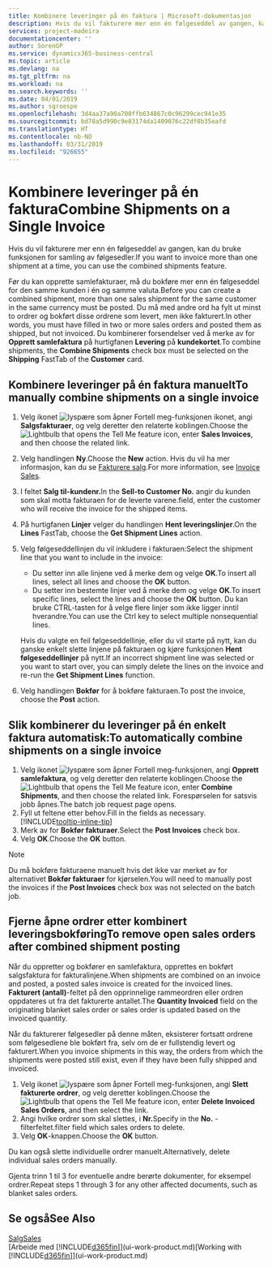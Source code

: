 ```yaml
---
title: Kombinere leveringer på én faktura | Microsoft-dokumentasjon
description: Hvis du vil fakturere mer enn én følgeseddel av gangen, kan du bruke funksjonen for samling av følgesedler.
services: project-madeira
documentationcenter: ''
author: SorenGP
ms.service: dynamics365-business-central
ms.topic: article
ms.devlang: na
ms.tgt_pltfrm: na
ms.workload: na
ms.search.keywords: ''
ms.date: 04/01/2019
ms.author: sgroespe
ms.openlocfilehash: 3d4aa37a90a700ffb634867c0c96299cec941e35
ms.sourcegitcommit: bd78a5d990c9e83174da1409076c22df8b35eafd
ms.translationtype: HT
ms.contentlocale: nb-NO
ms.lasthandoff: 03/31/2019
ms.locfileid: "926655"
---
```

# <a name="combine-shipments-on-a-single-invoice"></a><span data-ttu-id="adb61-103">Kombinere leveringer på én faktura</span><span class="sxs-lookup"><span data-stu-id="adb61-103">Combine Shipments on a Single Invoice</span></span>
<span data-ttu-id="adb61-104">Hvis du vil fakturere mer enn én følgeseddel av gangen, kan du bruke funksjonen for samling av følgesedler.</span><span class="sxs-lookup"><span data-stu-id="adb61-104">If you want to invoice more than one shipment at a time, you can use the combined shipments feature.</span></span>  

 <span data-ttu-id="adb61-105">Før du kan opprette samlefakturaer, må du bokføre mer enn én følgeseddel for den samme kunden i én og samme valuta.</span><span class="sxs-lookup"><span data-stu-id="adb61-105">Before you can create a combined shipment, more than one sales shipment for the same customer in the same currency must be posted.</span></span> <span data-ttu-id="adb61-106">Du må med andre ord ha fylt ut minst to ordrer og bokført disse ordrene som levert, men ikke fakturert.</span><span class="sxs-lookup"><span data-stu-id="adb61-106">In other words, you must have filled in two or more sales orders and posted them as shipped, but not invoiced.</span></span> <span data-ttu-id="adb61-107">Du kombinerer forsendelser ved å merke av for **Opprett samlefaktura** på hurtigfanen **Levering** på **kundekortet**.</span><span class="sxs-lookup"><span data-stu-id="adb61-107">To combine shipments, the **Combine Shipments** check box must be selected on the **Shipping** FastTab of the **Customer** card.</span></span>  

## <a name="to-manually-combine-shipments-on-a-single-invoice"></a><span data-ttu-id="adb61-108">Kombinere leveringer på én faktura manuelt</span><span class="sxs-lookup"><span data-stu-id="adb61-108">To manually combine shipments on a single invoice</span></span>  
1. <span data-ttu-id="adb61-109">Velg ikonet ![lyspære som åpner Fortell meg-funksjonen](media/ui-search/search_small.png "Fortell hva du vil gjøre") ikonet, angi **Salgsfakturaer**, og velg deretter den relaterte koblingen.</span><span class="sxs-lookup"><span data-stu-id="adb61-109">Choose the ![Lightbulb that opens the Tell Me feature](media/ui-search/search_small.png "Tell me what you want to do") icon, enter **Sales Invoices**, and then choose the related link.</span></span>  
2. <span data-ttu-id="adb61-110">Velg handlingen **Ny**.</span><span class="sxs-lookup"><span data-stu-id="adb61-110">Choose the **New** action.</span></span> <span data-ttu-id="adb61-111">Hvis du vil ha mer informasjon, kan du se [Fakturere salg](sales-how-invoice-sales.md).</span><span class="sxs-lookup"><span data-stu-id="adb61-111">For more information, see [Invoice Sales](sales-how-invoice-sales.md).</span></span>
3. <span data-ttu-id="adb61-112">I feltet **Salg til-kundenr.**</span><span class="sxs-lookup"><span data-stu-id="adb61-112">In the **Sell-to Customer No.**</span></span> <span data-ttu-id="adb61-113">angir du kunden som skal motta fakturaen for de leverte varene.</span><span class="sxs-lookup"><span data-stu-id="adb61-113">field, enter the customer who will receive the invoice for the shipped items.</span></span>  
4. <span data-ttu-id="adb61-114">På hurtigfanen **Linjer** velger du handlingen **Hent leveringslinjer**.</span><span class="sxs-lookup"><span data-stu-id="adb61-114">On the **Lines** FastTab, choose the **Get Shipment Lines** action.</span></span>  
5. <span data-ttu-id="adb61-115">Velg følgeseddellinjen du vil inkludere i fakturaen:</span><span class="sxs-lookup"><span data-stu-id="adb61-115">Select the shipment line that you want to include in the invoice:</span></span>  

    - <span data-ttu-id="adb61-116">Du setter inn alle linjene ved å merke dem og velge **OK**.</span><span class="sxs-lookup"><span data-stu-id="adb61-116">To insert all lines, select all lines and choose the **OK** button.</span></span>  
    - <span data-ttu-id="adb61-117">Du setter inn bestemte linjer ved å merke dem og velge **OK**.</span><span class="sxs-lookup"><span data-stu-id="adb61-117">To insert specific lines, select the lines and choose the **OK** button.</span></span> <span data-ttu-id="adb61-118">Du kan bruke CTRL-tasten for å velge flere linjer som ikke ligger inntil hverandre.</span><span class="sxs-lookup"><span data-stu-id="adb61-118">You can use the Ctrl key to select multiple nonsequential lines.</span></span>  

    <span data-ttu-id="adb61-119">Hvis du valgte en feil følgeseddellinje, eller du vil starte på nytt, kan du ganske enkelt slette linjene på fakturaen og kjøre funksjonen **Hent følgeseddellinjer** på nytt.</span><span class="sxs-lookup"><span data-stu-id="adb61-119">If an incorrect shipment line was selected or you want to start over, you can simply delete the lines on the invoice and re-run the **Get Shipment Lines** function.</span></span>  
7. <span data-ttu-id="adb61-120">Velg handlingen **Bokfør** for å bokføre fakturaen.</span><span class="sxs-lookup"><span data-stu-id="adb61-120">To post the invoice, choose the **Post** action.</span></span>  

## <a name="to-automatically-combine-shipments-on-a-single-invoice"></a><span data-ttu-id="adb61-121">Slik kombinerer du leveringer på én enkelt faktura automatisk:</span><span class="sxs-lookup"><span data-stu-id="adb61-121">To automatically combine shipments on a single invoice</span></span>  
1. <span data-ttu-id="adb61-122">Velg ikonet ![lyspære som åpner Fortell meg-funksjonen](media/ui-search/search_small.png "Fortell hva du vil gjøre"), angi **Opprett samlefaktura**, og velg deretter den relaterte koblingen.</span><span class="sxs-lookup"><span data-stu-id="adb61-122">Choose the ![Lightbulb that opens the Tell Me feature](media/ui-search/search_small.png "Tell me what you want to do") icon, enter **Combine Shipments**, and then choose the related link.</span></span> <span data-ttu-id="adb61-123">Forespørselen for satsvis jobb åpnes.</span><span class="sxs-lookup"><span data-stu-id="adb61-123">The batch job request page opens.</span></span>  
2. <span data-ttu-id="adb61-124">Fyll ut feltene etter behov.</span><span class="sxs-lookup"><span data-stu-id="adb61-124">Fill in the fields as necessary.</span></span> [!INCLUDE[tooltip-inline-tip](includes/tooltip-inline-tip_md.md)]
3. <span data-ttu-id="adb61-125">Merk av for **Bokfør fakturaer**.</span><span class="sxs-lookup"><span data-stu-id="adb61-125">Select the **Post Invoices** check box.</span></span>  
4.  <span data-ttu-id="adb61-126">Velg **OK**.</span><span class="sxs-lookup"><span data-stu-id="adb61-126">Choose the **OK** button.</span></span>  

> [!NOTE]  
>  <span data-ttu-id="adb61-127">Du må bokføre fakturaene manuelt hvis det ikke var merket av for alternativet **Bokfør fakturaer** for kjørselen.</span><span class="sxs-lookup"><span data-stu-id="adb61-127">You will need to manually post the invoices if the **Post Invoices** check box was not selected on the batch job.</span></span>  

## <a name="to-remove-open-sales-orders-after-combined-shipment-posting"></a><span data-ttu-id="adb61-128">Fjerne åpne ordrer etter kombinert leveringsbokføring</span><span class="sxs-lookup"><span data-stu-id="adb61-128">To remove open sales orders after combined shipment posting</span></span> 
<span data-ttu-id="adb61-129">Når du oppretter og bokfører en samlefaktura, opprettes en bokført salgsfaktura for fakturalinjene.</span><span class="sxs-lookup"><span data-stu-id="adb61-129">When shipments are combined on an invoice and posted, a posted sales invoice is created for the invoiced lines.</span></span> <span data-ttu-id="adb61-130">**Fakturert (antall)**-feltet på den opprinnelige rammeordren eller ordren oppdateres ut fra det fakturerte antallet.</span><span class="sxs-lookup"><span data-stu-id="adb61-130">The **Quantity Invoiced** field on the originating blanket sales order or sales order is updated based on the invoiced quantity.</span></span>  

<span data-ttu-id="adb61-131">Når du fakturerer følgesedler på denne måten, eksisterer fortsatt ordrene som følgesedlene ble bokført fra, selv om de er fullstendig levert og fakturert.</span><span class="sxs-lookup"><span data-stu-id="adb61-131">When you invoice shipments in this way, the orders from which the shipments were posted still exist, even if they have been fully shipped and invoiced.</span></span>   

1. <span data-ttu-id="adb61-132">Velg ikonet ![lyspære som åpner Fortell meg-funksjonen](media/ui-search/search_small.png "Fortell hva du vil gjøre"), angi **Slett fakturerte ordrer**, og velg deretter koblingen.</span><span class="sxs-lookup"><span data-stu-id="adb61-132">Choose the ![Lightbulb that opens the Tell Me feature](media/ui-search/search_small.png "Tell me what you want to do") icon, enter **Delete Invoiced Sales Orders**, and then select the link.</span></span>  
2. <span data-ttu-id="adb61-133">Angi hvilke ordrer som skal slettes, i **Nr.**</span><span class="sxs-lookup"><span data-stu-id="adb61-133">Specify in the **No.**</span></span> <span data-ttu-id="adb61-134">-filterfeltet.</span><span class="sxs-lookup"><span data-stu-id="adb61-134">filter field which sales orders to delete.</span></span>  
3. <span data-ttu-id="adb61-135">Velg **OK**-knappen.</span><span class="sxs-lookup"><span data-stu-id="adb61-135">Choose the **OK** button.</span></span>  

<span data-ttu-id="adb61-136">Du kan også slette individuelle ordrer manuelt.</span><span class="sxs-lookup"><span data-stu-id="adb61-136">Alternatively, delete individual sales orders manually.</span></span>  

<span data-ttu-id="adb61-137">Gjenta trinn 1 til 3 for eventuelle andre berørte dokumenter, for eksempel ordrer.</span><span class="sxs-lookup"><span data-stu-id="adb61-137">Repeat steps 1 through 3 for any other affected documents, such as blanket sales orders.</span></span>

## <a name="see-also"></a><span data-ttu-id="adb61-138">Se også</span><span class="sxs-lookup"><span data-stu-id="adb61-138">See Also</span></span>  
[<span data-ttu-id="adb61-139">Salg</span><span class="sxs-lookup"><span data-stu-id="adb61-139">Sales</span></span>](sales-manage-sales.md)  
<span data-ttu-id="adb61-140">[Arbeide med [!INCLUDE[d365fin](includes/d365fin_md.md)]](ui-work-product.md)</span><span class="sxs-lookup"><span data-stu-id="adb61-140">[Working with [!INCLUDE[d365fin](includes/d365fin_md.md)]](ui-work-product.md)</span></span>
